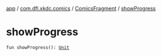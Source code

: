 [app](../../index.md) / [com.dfl.xkdc.comics](../index.md) / [ComicsFragment](index.md) / [showProgress](./show-progress.md)

# showProgress

`fun showProgress(): `[`Unit`](https://kotlinlang.org/api/latest/jvm/stdlib/kotlin/-unit/index.html)